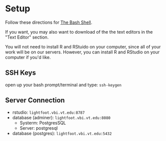 # Setup

Follow these directions for [The Bash Shell][1].

If you want, you may also want to download of the the text editors in the "Text Editor" section.

You will not need to install R and RStuido on your computer, since all of your work will be on our servers.
However, you can install R and RStudio on your computer if you'd like.

[1]: https://swcarpentry.github.io/workshop-template/#setup

## SSH Keys

open up your bash prompt/terminal and type: `ssh-keygen`

## Server Connection

- rstudio: `lightfoot.vbi.vt.edu:8787`
- database (adminer): `lightfoot.vbi.vt.edu:8080`
    - Systerm: PostgresSQL
    - Server: postgresql
- database (postgres): `lightfoot.vbi.vt.edu:5432`
